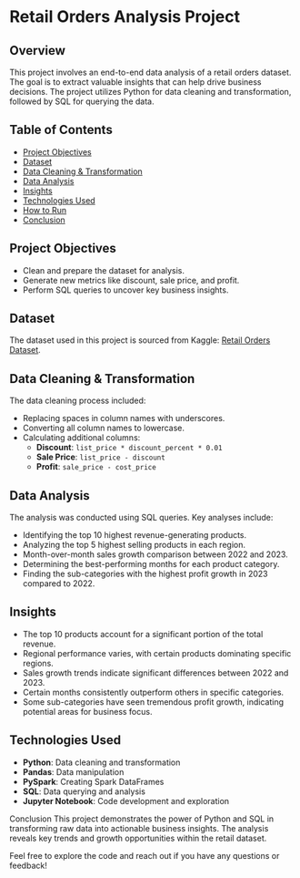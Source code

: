 # Retail Orders Analysis Project

## Overview

This project involves an end-to-end data analysis of a retail orders dataset. The goal is to extract valuable insights that can help drive business decisions. The project utilizes Python for data cleaning and transformation, followed by SQL for querying the data.

## Table of Contents

- [Project Objectives](#project-objectives)
- [Dataset](#dataset)
- [Data Cleaning & Transformation](#data-cleaning--transformation)
- [Data Analysis](#data-analysis)
- [Insights](#insights)
- [Technologies Used](#technologies-used)
- [How to Run](#how-to-run)
- [Conclusion](#conclusion)

## Project Objectives

- Clean and prepare the dataset for analysis.
- Generate new metrics like discount, sale price, and profit.
- Perform SQL queries to uncover key business insights.

## Dataset

The dataset used in this project is sourced from Kaggle: [Retail Orders Dataset](https://www.kaggle.com/ankitbansal06/retail-orders).

## Data Cleaning & Transformation

The data cleaning process included:
- Replacing spaces in column names with underscores.
- Converting all column names to lowercase.
- Calculating additional columns:
  - **Discount**: `list_price * discount_percent * 0.01`
  - **Sale Price**: `list_price - discount`
  - **Profit**: `sale_price - cost_price`

## Data Analysis

The analysis was conducted using SQL queries. Key analyses include:
- Identifying the top 10 highest revenue-generating products.
- Analyzing the top 5 highest selling products in each region.
- Month-over-month sales growth comparison between 2022 and 2023.
- Determining the best-performing months for each product category.
- Finding the sub-categories with the highest profit growth in 2023 compared to 2022.

## Insights

- The top 10 products account for a significant portion of the total revenue.
- Regional performance varies, with certain products dominating specific regions.
- Sales growth trends indicate significant differences between 2022 and 2023.
- Certain months consistently outperform others in specific categories.
- Some sub-categories have seen tremendous profit growth, indicating potential areas for business focus.

## Technologies Used

- **Python**: Data cleaning and transformation
- **Pandas**: Data manipulation
- **PySpark**: Creating Spark DataFrames
- **SQL**: Data querying and analysis
- **Jupyter Notebook**: Code development and exploration


Conclusion
This project demonstrates the power of Python and SQL in transforming raw data into actionable business insights. The analysis reveals key trends and growth opportunities within the retail dataset.

Feel free to explore the code and reach out if you have any questions or feedback!
